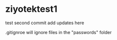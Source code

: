 # ziyotektest1

test second commit
add updates here

.gitignroe will ignore files in the "passwords" folder
